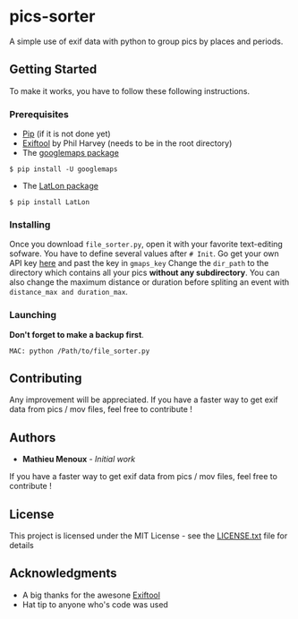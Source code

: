 # pics-sorter

A simple use of exif data with python to group pics by places and periods.

## Getting Started

To make it works, you have to follow these following instructions.

### Prerequisites

* [Pip](https://pip.pypa.io/en/stable/installing/) (if it is not done yet)
* [Exiftool](http://owl.phy.queensu.ca/~phil/exiftool/) by Phil Harvey (needs to be in the root directory)
* The [googlemaps package](https://github.com/googlemaps/google-maps-services-python)
```
$ pip install -U googlemaps
```
* The [LatLon package](https://pypi.python.org/pypi/LatLon)
```
$ pip install LatLon
```

### Installing

Once you download `file_sorter.py`, open it with your favorite text-editing sofware.
You have to define several values after `# Init`. Go get your own API key [here](https://developers.google.com/maps/documentation/geocoding/start#get-a-key) and past the key in `gmaps_key`
Change the `dir_path` to the directory which contains all your pics **without any subdirectory**.
You can also change the maximum distance or duration before spliting an event with `distance_max and duration_max`. 

### Launching

**Don't forget to make a backup first**.
```
MAC: python /Path/to/file_sorter.py
```

## Contributing

Any improvement will be appreciated. If you have a faster way to get exif data from pics / mov files, feel free to contribute !

## Authors

* **Mathieu Menoux** - *Initial work*

If you have a faster way to get exif data from pics / mov files, feel free to contribute !

## License

This project is licensed under the MIT License - see the [LICENSE.txt](LICENSE.txt) file for details

## Acknowledgments

* A big thanks for the awesone [Exiftool](http://owl.phy.queensu.ca/~phil/exiftool/)
* Hat tip to anyone who's code was used
